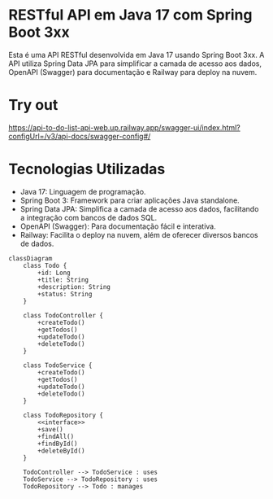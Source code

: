# RESTful API em Java 17 com Spring Boot 3xx
Esta é uma API RESTful desenvolvida em Java 17 usando Spring Boot 3xx. A API utiliza Spring Data JPA para simplificar a camada de acesso aos dados, OpenAPI (Swagger) para documentação e Railway para deploy na nuvem.

# Try out
https://api-to-do-list-api-web.up.railway.app/swagger-ui/index.html?configUrl=/v3/api-docs/swagger-config#/

# Tecnologias Utilizadas
- Java 17: Linguagem de programação.
- Spring Boot 3: Framework para criar aplicações Java standalone.
- Spring Data JPA: Simplifica a camada de acesso aos dados, facilitando a integração com bancos de dados SQL.
- OpenAPI (Swagger): Para documentação fácil e interativa.
- Railway: Facilita o deploy na nuvem, além de oferecer diversos bancos de dados.

```mermaid
classDiagram
    class Todo {
        +id: Long
        +title: String
        +description: String
        +status: String
    }

    class TodoController {
        +createTodo()
        +getTodos()
        +updateTodo()
        +deleteTodo()
    }

    class TodoService {
        +createTodo()
        +getTodos()
        +updateTodo()
        +deleteTodo()
    }

    class TodoRepository {
        <<interface>>
        +save()
        +findAll()
        +findById()
        +deleteById()
    }

    TodoController --> TodoService : uses
    TodoService --> TodoRepository : uses
    TodoRepository --> Todo : manages

